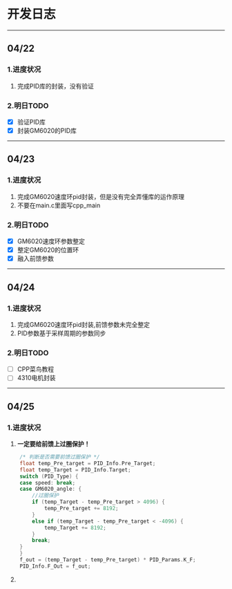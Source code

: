 # 开发日志
___
## 04/22
### 1.进度状况
1. 完成PID库的封装，没有验证
### 2.明日TODO
 - [x] 验证PID库
 - [x] 封装GM6020的PID库
___
## 04/23
### 1.进度状况
1. 完成GM6020速度环pid封装，但是没有完全弄懂库的运作原理
2. 不要在main.c里面写cpp_main
### 2.明日TODO
- [x] GM6020速度环参数整定
- [x] 整定GM6020的位置环
- [x] 融入前馈参数
___
## 04/24
### 1.进度状况
1. 完成GM6020速度环pid封装,前馈参数未完全整定
2. PID参数基于采样周期的参数同步
### 2.明日TODO
- [ ] CPP菜鸟教程
- [ ] 4310电机封装
___
## 04/25
### 1.进度状况
1. **一定要给前馈上过圈保护！**
``` cpp
    /* 判断是否需要前馈过圈保护 */
    float temp_Pre_target = PID_Info.Pre_Target;
    float temp_Target = PID_Info.Target;
    switch (PID_Type) {
    case speed: break;
    case GM6020_angle: {
        //过圈保护
        if (temp_Target - temp_Pre_target > 4096) {
            temp_Pre_target += 8192;
        }
        else if (temp_Target - temp_Pre_target < -4096) {
            temp_Target += 8192;
        }
        break;
    }
    }
    f_out = (temp_Target - temp_Pre_target) * PID_Params.K_F;
    PID_Info.F_Out = f_out;
```

2. 
